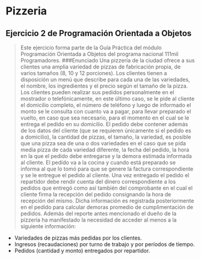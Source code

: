 # Pizzeria
## Ejercicio 2 de Programación Orientada a Objetos
> Este ejercicio forma parte de la Guía Práctica del módulo Programación Orientada a Objetos del programa nacional 111mil Programadores.
###Enunciado
Una pizzería de la ciudad ofrece a sus clientes una amplia variedad de pizzas de fabricación propia, de varios tamaños (8, 10 y 12 porciones). Los clientes tienen a disposición un menú que describe para cada una de las variedades, el nombre, los ingredientes y el precio según el tamaño de la pizza. Los clientes pueden realizar sus pedidos personalmente en el mostrador o telefónicamente, en este último caso, se le pide al cliente el domicilio completo, el número de teléfono y luego de informado el monto se le consulta con cuanto va a pagar, para llevar preparado el vuelto, en caso que sea necesario, para el momento en el cual se le entrega el pedido en su domicilio.
El pedido debe contener además de los datos del cliente (que se requieren únicamente si el pedido es a domicilio), la cantidad de pizzas, el tamaño, la variedad, es posible que una pizza sea de una o dos variedades en el caso que se pida media pizza de cada variedad diferente, la fecha del pedido, la hora en la que el pedido debe entregarse y la demora estimada informada al cliente.
El pedido va a la cocina y cuando está preparado se informa al que lo tomó para que se genere la factura correspondiente y se le entregue el pedido al cliente.
Una vez entregado el pedido el repartidor debe rendir cuenta del dinero correspondiente a los pedidos que entregó como así también del comprobante en el cual el cliente firma la recepción del pedido consignando la hora de recepción del mismo. Dicha información es registrada posteriormente en el pedido para calcular demoras promedio de cumplimentación de pedidos. 
Además del reporte antes mencionado el dueño de la pizzería ha manifestado la necesidad de acceder al menos a la siguiente información:
* Variedades de pizzas más pedidas por los clientes.
* Ingresos (recaudaciones) por turno de trabajo y por períodos de tiempo.
*	Pedidos (cantidad y monto) entregados por repartidor.
